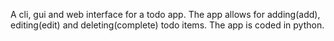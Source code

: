 A cli, gui and web interface for a todo app. The app allows for adding(add), editing(edit) and deleting(complete) todo items. The app is coded in python.
